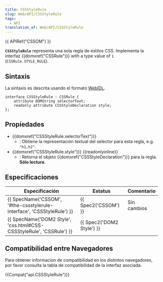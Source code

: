 ```yaml
---
title: CSSStyleRule
slug: Web/API/CSSStyleRule
tags:
  - API
translation_of: Web/API/CSSStyleRule
---
```


{{ APIRef("CSSOM") }}

**`CSSStyleRule`** representa una sola regla de estilos CSS. Implementa la interfaz {{domxref("CSSRule")}} with a type value of `1` (`CSSRule.STYLE_RULE`).

## Sintaxis

La sintaxis es descrita usando el formato [WebIDL](http://dev.w3.org/2006/webapi/WebIDL/).

```
interface CSSStyleRule : CSSRule {
    attribute DOMString selectorText;
    readonly attribute CSSStyleDeclaration style;
};
```

## Propiedades

- {{domxref("CSSStyleRule.selectorText")}}
  - : Obtiene la representación textual del selector para esta regla, e.g. `"h1,h2"`.
- {{domxref("CSSStyleRule.style")}} {{readonlyinline}}
  - : Retorna el objeto {{domxref("CSSStyleDeclaration")}} para la regla. **Sólo lectura.**

## Especificaciones

| Especificación                                                                               | Estatus                          | Comentario  |
| -------------------------------------------------------------------------------------------- | -------------------------------- | ----------- |
| {{ SpecName('CSSOM', '#the-cssstylerule-interface', 'CSSStyleRule') }} | {{ Spec2('CSSOM') }}     | Sin cambios |
| {{ SpecName('DOM2 Style', 'css.html#CSS-CSSStyleRule', 'CSSRule') }} | {{ Spec2('DOM2 Style') }} |             |

## Compatibilidad entre Navegadores

Para obtener informacion de compatibilidad en los distintos navegadores, por favor consulta la tabla de compatibilidad de la interfaz asociada.

{{Compat("api.CSSStyleRule")}}
